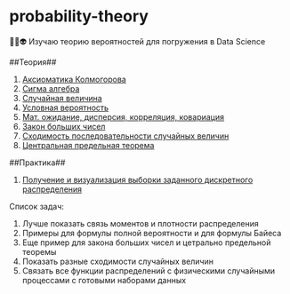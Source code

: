 # probability-theory
🧠🤖👽 Изучаю теорию вероятностей для погружения в Data Science

##Теория##
1. <a href="./01. Аксиоматика Колмогорова.ipynb">Аксиоматика Колмогорова</a>
2. <a href="./02. Сигма алгебра.ipynb">Сигма алгебра</a>
3. <a href="./03. Случайная величина.ipynb">Случайная величина</a>
4. <a href="./04. Условная вероятность.ipynb">Условная вероятность</a>
5. <a href="./05. Мат. ожидание, дисперсия, корреляция, ковариация.ipynb">Мат. ожидание, дисперсия, корреляция, ковариация</a>
6. <a href="./06. Закон больших чисел.ipynb">Закон больших чисел</a>
7. <a href="./07. Сходимость последовательности случайных величин.ipynb">Сходимость последовательности случайных величин</a>
8. <a href="./08. Центральная предельная теорема.ipynb">Центральная предельная теорема</a>

##Практика##
1. <a href="./Математическая статистика Практика 1.ipynb">Получение и визуализация выборки заданного дискретного распределения</a>

Список задач:

1. Лучше показать связь моментов и плотности распределения
2. Примеры для формулы полной вероятности и для формулы Байеса
3. Еще пример для закона больших чисел и цетрально предельной теоремы
4. Показать разные сходимости случайных величин
5. Связать все функции распределений с физическими случайными процессами с готовыми наборами данных
